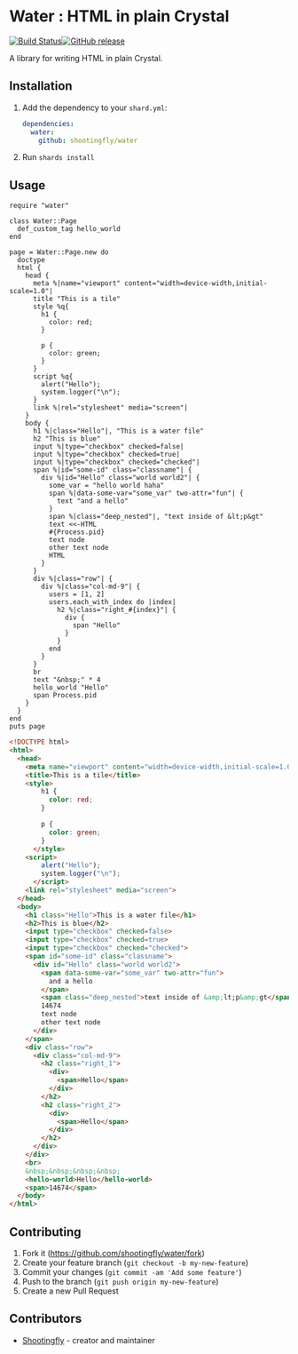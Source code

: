 # Water : HTML in plain Crystal

[![Build Status](https://travis-ci.org/shootingfly/water.svg?branch=master)](https://travis-ci.org/shootingfly/water)[![GitHub release](https://img.shields.io/github/release/shootingfly/water.svg)](https://github.com/shootingfly/water/releases)

A library for writing HTML in plain Crystal.

## Installation

1. Add the dependency to your `shard.yml`:

   ```yaml
   dependencies:
     water:
       github: shootingfly/water
   ```

2. Run `shards install`

## Usage

```crystal
require "water"

class Water::Page
  def_custom_tag hello_world
end

page = Water::Page.new do
  doctype
  html {
    head {
      meta %|name="viewport" content="width=device-width,initial-scale=1.0"|
      title "This is a tile"
      style %q{
        h1 {
          color: red;
        }

        p {
          color: green;
        }
      }
      script %q{
        alert("Hello");
        system.logger("\n");
      }
      link %|rel="stylesheet" media="screen"|
    }
    body {
      h1 %|class="Hello"|, "This is a water file"
      h2 "This is blue"
      input %|type="checkbox" checked=false|
      input %|type="checkbox" checked=true|
      input %|type="checkbox" checked="checked"|
      span %|id="some-id" class="classname"| {
        div %|id="Hello" class="world world2"| {
          some_var = "hello world haha"
          span %|data-some-var="some_var" two-attr="fun"| {
            text "and a hello"
          }
          span %|class="deep_nested"|, "text inside of &lt;p&gt"
          text <<-HTML
          #{Process.pid}
          text node
          other text node
          HTML
        }
      }
      div %|class="row"| {
        div %|class="col-md-9"| {
          users = [1, 2]
          users.each_with_index do |index|
            h2 %|class="right_#{index}"| {
              div {
                span "Hello"
              }
            }
          end
        }
      }
      br
      text "&nbsp;" * 4
      hello_world "Hello"
      span Process.pid
    }
  }
end
puts page
```

```HTML
<!DOCTYPE html>
<html>
  <head>
    <meta name="viewport" content="width=device-width,initial-scale=1.0">
    <title>This is a tile</title>
    <style>
        h1 {
          color: red;
        }

        p {
          color: green;
        }
      </style>
    <script>
        alert("Hello");
        system.logger("\n");
      </script>
    <link rel="stylesheet" media="screen">
  </head>
  <body>
    <h1 class="Hello">This is a water file</h1>
    <h2>This is blue</h2>
    <input type="checkbox" checked=false>
    <input type="checkbox" checked=true>
    <input type="checkbox" checked="checked">
    <span id="some-id" class="classname">
      <div id="Hello" class="world world2">
        <span data-some-var="some_var" two-attr="fun">
          and a hello
        </span>
        <span class="deep_nested">text inside of &amp;lt;p&amp;gt</span>
        14674
        text node
        other text node
      </div>
    </span>
    <div class="row">
      <div class="col-md-9">
        <h2 class="right_1">
          <div>
            <span>Hello</span>
          </div>
        </h2>
        <h2 class="right_2">
          <div>
            <span>Hello</span>
          </div>
        </h2>
      </div>
    </div>
    <br>
    &nbsp;&nbsp;&nbsp;&nbsp;
    <hello-world>Hello</hello-world>
    <span>14674</span>
  </body>
</html>
```

## Contributing

1. Fork it (<https://github.com/shootingfly/water/fork>)
2. Create your feature branch (`git checkout -b my-new-feature`)
3. Commit your changes (`git commit -am 'Add some feature'`)
4. Push to the branch (`git push origin my-new-feature`)
5. Create a new Pull Request

## Contributors

- [Shootingfly](https://github.com/shootingfly) - creator and maintainer
